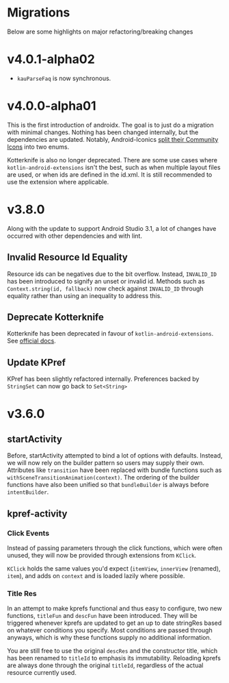 # Migrations

Below are some highlights on major refactoring/breaking changes

# v4.0.1-alpha02

* `kauParseFaq` is now synchronous. 

# v4.0.0-alpha01

This is the first introduction of androidx. The goal is to just do a migration with minimal changes.
Nothing has been changed internally, but the dependencies are updated.
Notably, Android-Iconics [split their Community Icons](https://github.com/mikepenz/Android-Iconics/blob/develop/MIGRATION.md) into two enums.

Kotterknife is also no longer deprecated. There are some use cases where `kotlin-android-extensions` isn't the best, such as when multiple layout files are used, or when ids are defined in the id.xml.
It is still recommended to use the extension where applicable.

# v3.8.0

Along with the update to support Android Studio 3.1, a lot of changes have occurred with other dependencies and with lint.

## Invalid Resource Id Equality

Resource ids can be negatives due to the bit overflow. 
Instead, `INVALID_ID` has been introduced to signify an unset or invalid id.
Methods such as `Context.string(id, fallback)` now check against `INVALID_ID` through equality rather than using an inequality to address this.

## Deprecate Kotterknife

Kotterknife has been deprecated in favour of `kotlin-android-extensions`. 
See [official docs](https://kotlinlang.org/docs/tutorials/android-plugin.html#view-binding).

## Update KPref

KPref has been slightly refactored internally. 
Preferences backed by `StringSet` can now go back to `Set<String>`

# v3.6.0

## startActivity

Before, startActivity attempted to bind a lot of options with defaults.
Instead, we will now rely on the builder pattern so users may supply their own.
Attributes like `transition` have been replaced with bundle functions such as `withSceneTransitionAnimation(context)`.
The ordering of the builder functions have also been unified so that `bundleBuilder` is always before `intentBuilder`.

## kpref-activity

### Click Events

Instead of passing parameters through the click functions, which were often unused,
they will now be provided through extensions from `KClick`.

`KClick` holds the same values you'd expect (`itemView`, `innerView` (renamed), `item`),
and adds on `context` and is loaded lazily where possible.

### Title Res

In an attempt to make kprefs functional and thus easy to configure,
two new functions, `titleFun` and `descFun` have been introduced.
They will be triggered whenever kprefs are updated to get an up to date stringRes
based on whatever conditions you specify. Most conditions are passed through anyways,
which is why these functions supply no additional information.

You are still free to use the original `descRes`
and the constructor title, which has been renamed to `titleId` to emphasis its immutability.
Reloading kprefs are always done through the original `titleId`, 
regardless of the actual resource currently used. 